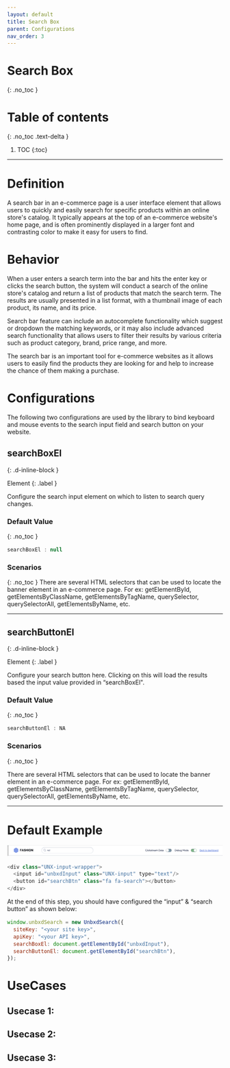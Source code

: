 ```yaml
---
layout: default
title: Search Box
parent: Configurations
nav_order: 3
---
```


# Search Box
{: .no_toc }

# Table of contents
{: .no_toc .text-delta }

1. TOC
{:toc}

---

# Definition
A search bar in an e-commerce page is a user interface element that allows users to quickly and easily search for specific products within an online store's catalog. It typically appears at the top of an e-commerce website's home page, and is often prominently displayed in a larger font and contrasting color to make it easy for users to find.


# Behavior
When a user enters a search term into the bar and hits the enter key or clicks the search button, the system will conduct a search of the online store's catalog and return a list of products that match the search term. The results are usually presented in a list format, with a thumbnail image of each product, its name, and its price.

Search bar feature can include an autocomplete functionality which suggest or dropdown the matching keywords, or it may also include advanced search functionality that allows users to filter their results by various criteria such as product category, brand, price range, and more.

The search bar is an important tool for e-commerce websites as it allows users to easily find the products they are looking for and help to increase the chance of them making a purchase.

# Configurations

The following two configurations are used by the library to bind keyboard and mouse events to the search input field and search button on your website.

## searchBoxEl
{: .d-inline-block }

Element
{: .label }

Configure the search input element on which to listen to search query changes.

### Default Value
{: .no_toc }

``` js
searchBoxEl : null
```
### Scenarios
{: .no_toc }
There are several HTML selectors that can be used to locate the banner element in an e-commerce page. For ex: getElementById, getElementsByClassName, getElementsByTagName, querySelector, querySelectorAll, getElementsByName, etc.

---
## searchButtonEl
{: .d-inline-block }

Element
{: .label }

Configure your search button here. Clicking on this will load the results based the input value provided in “searchBoxEl".
### Default Value
{: .no_toc }
``` js
searchButtonEl : NA
```

### Scenarios
{: .no_toc }

There are several HTML selectors that can be used to locate the banner element in an e-commerce page. For ex: getElementById, getElementsByClassName, getElementsByTagName, querySelector, querySelectorAll, getElementsByName, etc.

---

# Default Example

[![](../assets/searchbox.png)](../assets/searchbox.png)

```js
<div class="UNX-input-wrapper">
  <input id="unbxdInput" class="UNX-input" type="text"/>
  <button id="searchBtn" class="fa fa-search"></button>
</div>
```

At the end of this step, you should have configured the “input” & “search button” as shown below:

```js
window.unbxdSearch = new UnbxdSearch({
  siteKey: "<your site key>",
  apiKey: "<your API key>",
  searchBoxEl: document.getElementById("unbxdInput"),
  searchButtonEl: document.getElementById("searchBtn"),
});
```

# UseCases
## Usecase 1:
## Usecase 2:
## Usecase 3:
